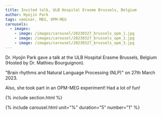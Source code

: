 ```yaml
---
title: Invited talk, ULB Hospital Erasme Brussels, Belgium
author: Hyojin Park
tags: seminar, MEG, OPM-MEG
carousels:
  - images: 
    - image: /images/carousel/20230327_brussels_opm_1.jpg
    - image: /images/carousel/20230327_brussels_opm_2.jpg
    - image: /images/carousel/20230327_brussels_opm_3.jpg
---
```


Dr. Hyojin Park gave a talk at the ULB Hospital Erasme Brussels, Belgium (Hosted by Dr. Mathieu Bourguignon). <br>

"Brain rhythms and Natural Language Processing (NLP)" on 27th March 2023.

Also, she took part in an OPM-MEG experiment! Had a lot of fun!

{% include section.html %}

{% include carousel.html unit="%" duration="5" number="1" %}
